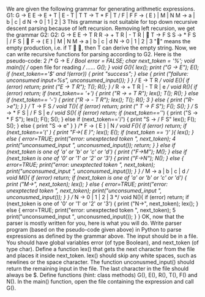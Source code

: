 We are given the following grammar for generating arithmetic expressions.
G1:
G -> E
E -> E + T | E - T | T
T -> T * F | T / F | F
F -> ( E ) | M | N
M -> a | b | c | d
N -> 0 | 1 | 2 | 3
This grammar is not suitable for top down recursive descent parsing because of
left recursion.
Removing left recursion, we get the grammar G2:
G2:
G -> E
E -> T R
R -> + T R | - T R | 
T -> F S
S -> * F S | / F S | 
F -> ( E ) | M | N
M -> a | b | c | d
N -> 0 | 1 | 2 | 3
"" means the empty production, i.e. if T  , then T can derive the empty string.
Now, we can write recursive functions for parsing according to G2. Here is the
pseudo-code:
2
/* G -> E */
Bool error = FALSE;
char next_token = '%';
void main(){
 /* open file for reading */
 ……
 G();
}
void G(){
 lex();
 print ("G -> E");
 E();
 if (next_token=='$' and !(error)) {
 print "success";
 }
 else {
 print ("failure: unconsumed input=%s", unconsumed_input());
 }
}
/* E -> T R */
void E(){
 if (error) return;
 print ("E -> T R");
 T();
 R();
}
/* R -> + T R | - T R | e */
void R(){
 if (error) return;
 if (next_token== '+') {
 print ("R -> + T R");
 lex();
 T();
 R();
 }
 else if (next_token== '-') {
 print ("R -> - T R");
 lex();
 T();
 R();
3
 }
 else {
 print ("R->e");
 }
}
/* T -> F S */
void T(){
 if (error) return;
 print (" T -> F S");
 F();
 S();
}
/* S -> * F S | / F S | e */
void S(){
 if (error) return;
 if (next_token=='*') {
 print ("S -> * F S");
 lex();
 F();
 S();
 }
 else if (next_token=='/') {
 print "S -> / F S"
 lex();
 F();
 S();
 }
 else {
 print "S -> e"
 }
}
/* F -> ( E ) | N */
void F(){
 if (error) return;
 if (next_token=='(' ) {
 print "F->( E )";
 lex();
 E();
 if (next_token == ')' ){
 lex();
 }
 else { error=TRUE;
 print("error: unexptected token ", next_token);
4
 print("unconsumed_input ", unconusmed_input());
 return;
 }
 }
 else if (next_token is one of 'a' or 'b' or 'c' or 'd') {
 print ("F->M");
 M();
 }
 else if (next_token is one of '0' or '1' or '2' or '3') {
 print ("F->N");
 N();
 }
 else {
 error=TRUE;
 print("error: unexptected token ", next_token);
 print("unconsumed_input ", unconusmed_input());
 }
}
/* M -> a | b | c | d */
void M(){
if (error) return;
 if (next_token is one of 'a' or 'b' or 'c' or 'd') {
 print ("M->", next_token);
 lex();
 } else {
 error=TRUE;
 print("error: unexptected token ", next_token);
 print("unconsumed_input ", unconusmed_input());
 }
}
/* N -> 0 | 1 | 2 | 3 */
void N(){
if (error) return;
 if (next_token is one of '0' or '1' or '2' or '3') {
 print ("N->", next_token);
 lex();
 } else {
 error=TRUE;
 print("error: unexptected token ", next_token);
5
 print("unconsumed_input ", unconusmed_input());
 }
}
OK, now that the parser is mostly written for you, here is what you will do.
Write parser program (based on the pseudo-code given above) in Python to parse
expressions as defined by the grammar above. The input should be in a file. You should
have global variables error (of type Boolean), and next_token (of type char). Define a
function lex() that gets the next character from the file and places it inside next_token. lex()
should skip any white spaces, such as newlines or the space character. The function
unconusmed_input() should return the remaining input in the file. The last character in the
file should always be $. Define functions (hint: class methods) G(), E(), R(), T(), F() and N().
In the main() function, open the file containing the expression and call G(). 
